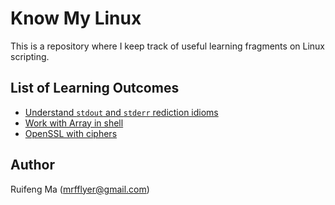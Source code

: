# Know My Linux

This is a repository where I keep track of useful learning fragments on Linux scripting. 

## List of Learning Outcomes
* [Understand `stdout` and `stderr` rediction idioms](./io_redirect_idioms.sh)
* [Work with Array in shell](./shell_array.sh)
* [OpenSSL with ciphers](.ssl_cipher_test.sh)

## Author
Ruifeng Ma (mrfflyer@gmail.com)